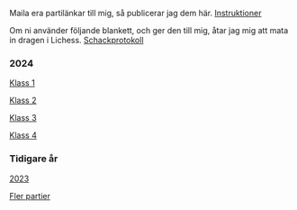 Maila era partilänkar till mig, så publicerar jag dem här.
[Instruktioner](Instruktioner.html)

Om ni använder följande blankett, och ger den till mig, åtar jag mig att mata in dragen i Lichess.
[Schackprotokoll](../files/Protocol_5L.jpg)

### 2024

[Klass 1](Klass_1.html)

[Klass 2](Klass_2.html)

[Klass 3](Klass_3.html)

[Klass 4](Klass_4.html)

### Tidigare år

[2023](2023/index.html)

[Fler partier](SENIOR/htmfiler/partier.htm)
